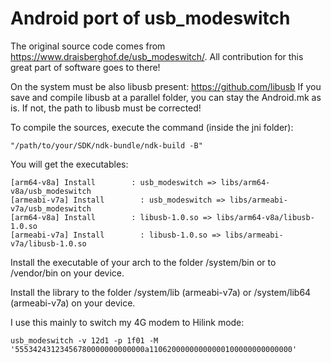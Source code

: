# Android port of usb_modeswitch

The original source code comes from https://www.draisberghof.de/usb_modeswitch/.
All contribution for this great part of software goes to there!

On the system must be also libusb present: https://github.com/libusb
If you save and compile libusb at a parallel folder, you can stay the Android.mk as is. If not, the path to libusb must be corrected!

To compile the sources, execute the command (inside the jni folder): 

```
"/path/to/your/SDK/ndk-bundle/ndk-build -B"
```

You will get the executables:

```
[arm64-v8a] Install        : usb_modeswitch => libs/arm64-v8a/usb_modeswitch
[armeabi-v7a] Install        : usb_modeswitch => libs/armeabi-v7a/usb_modeswitch
[arm64-v8a] Install        : libusb-1.0.so => libs/arm64-v8a/libusb-1.0.so
[armeabi-v7a] Install        : libusb-1.0.so => libs/armeabi-v7a/libusb-1.0.so
```
Install the executable of your arch to the folder /system/bin or to /vendor/bin on your device.

Install the library to the folder /system/lib (armeabi-v7a) or /system/lib64 (armeabi-v7a) on your device.

I use this mainly to switch my 4G modem to Hilink mode:
```
usb_modeswitch -v 12d1 -p 1f01 -M '55534243123456780000000000000a11062000000000000100000000000000'
```



